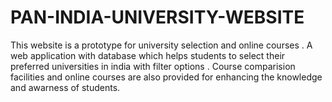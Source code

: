 # PAN-INDIA-UNIVERSITY-WEBSITE
This website is a prototype for university selection and online courses .
A web application with database which helps students to select their preferred universities in india with filter options . Course comparision facilities and online courses are also provided for enhancing the knowledge and awarness of students.
